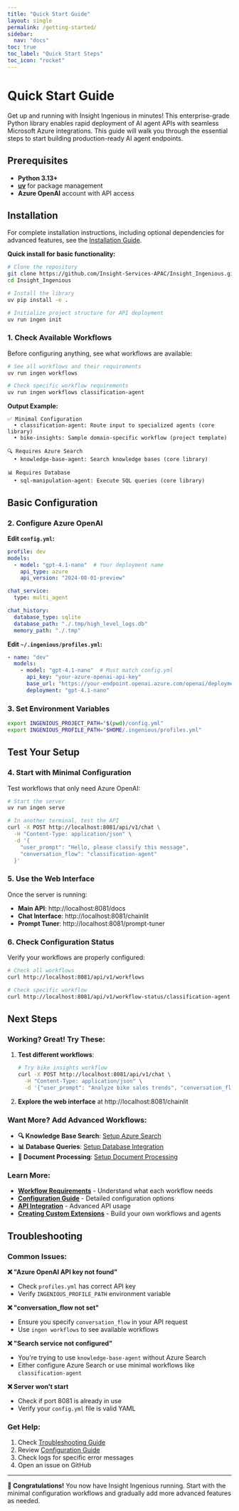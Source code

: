 ```yaml
---
title: "Quick Start Guide"
layout: single
permalink: /getting-started/
sidebar:
  nav: "docs"
toc: true
toc_label: "Quick Start Steps"
toc_icon: "rocket"
---
```


# Quick Start Guide

Get up and running with Insight Ingenious in minutes! This enterprise-grade Python library enables rapid deployment of AI agent APIs with seamless Microsoft Azure integrations. This guide will walk you through the essential steps to start building production-ready AI agent endpoints.

## Prerequisites

- **Python 3.13+**
- **[uv](https://docs.astral.sh/uv/)** for package management
- **Azure OpenAI** account with API access

## Installation

For complete installation instructions, including optional dependencies for advanced features, see the [Installation Guide](./installation.md).

**Quick install for basic functionality:**

```bash
# Clone the repository
git clone https://github.com/Insight-Services-APAC/Insight_Ingenious.git
cd Insight_Ingenious

# Install the library
uv pip install -e .

# Initialize project structure for API deployment
uv run ingen init
```

### 1. Check Available Workflows

Before configuring anything, see what workflows are available:

```bash
# See all workflows and their requirements
uv run ingen workflows

# Check specific workflow requirements
uv run ingen workflows classification-agent
```

**Output Example:**
```
✅ Minimal Configuration
  • classification-agent: Route input to specialized agents (core library)
  • bike-insights: Sample domain-specific workflow (project template)

🔍 Requires Azure Search
  • knowledge-base-agent: Search knowledge bases (core library)

📊 Requires Database
  • sql-manipulation-agent: Execute SQL queries (core library)
```

## Basic Configuration

### 2. Configure Azure OpenAI

**Edit `config.yml`:**
```yaml
profile: dev
models:
  - model: "gpt-4.1-nano"  # Your deployment name
    api_type: azure
    api_version: "2024-08-01-preview"

chat_service:
  type: multi_agent

chat_history:
  database_type: sqlite
  database_path: "./.tmp/high_level_logs.db"
  memory_path: "./.tmp"
```

**Edit `~/.ingenious/profiles.yml`:**
```yaml
- name: "dev"
  models:
    - model: "gpt-4.1-nano"  # Must match config.yml
      api_key: "your-azure-openai-api-key"
      base_url: "https://your-endpoint.openai.azure.com/openai/deployments/gpt-4.1-nano/chat/completions?api-version=2024-08-01-preview"
      deployment: "gpt-4.1-nano"
```

### 3. Set Environment Variables

```bash
export INGENIOUS_PROJECT_PATH="$(pwd)/config.yml"
export INGENIOUS_PROFILE_PATH="$HOME/.ingenious/profiles.yml"
```

## Test Your Setup

### 4. Start with Minimal Configuration

Test workflows that only need Azure OpenAI:

```bash
# Start the server
uv run ingen serve

# In another terminal, test the API
curl -X POST http://localhost:8081/api/v1/chat \
  -H "Content-Type: application/json" \
  -d '{
    "user_prompt": "Hello, please classify this message",
    "conversation_flow": "classification-agent"
  }'
```

### 5. Use the Web Interface

Once the server is running:

- **Main API**: http://localhost:8081/docs
- **Chat Interface**: http://localhost:8081/chainlit
- **Prompt Tuner**: http://localhost:8081/prompt-tuner

### 6. Check Configuration Status

Verify your workflows are properly configured:

```bash
# Check all workflows
curl http://localhost:8081/api/v1/workflows

# Check specific workflow
curl http://localhost:8081/api/v1/workflow-status/classification-agent
```

## Next Steps

### Working? Great! Try These:

1. **Test different workflows**:
   ```bash
   # Try bike insights workflow
   curl -X POST http://localhost:8081/api/v1/chat \
     -H "Content-Type: application/json" \
     -d '{"user_prompt": "Analyze bike sales trends", "conversation_flow": "bike-insights"}'
   ```

2. **Explore the web interface** at http://localhost:8081/chainlit

### Want More? Add Advanced Workflows:

- **🔍 Knowledge Base Search**: [Setup Azure Search](../configuration/README.md#azure-search-services)
- **📊 Database Queries**: [Setup Database Integration](../configuration/README.md#database-configuration)
- **📄 Document Processing**: [Setup Document Processing](../guides/document-processing/)

### Learn More:

- [**Workflow Requirements**](../workflows/README.md) - Understand what each workflow needs
- [**Configuration Guide**](../configuration/README.md) - Detailed configuration options
- [**API Integration**](../guides/api-integration.md) - Advanced API usage
- [**Creating Custom Extensions**](../extensions/README.md) - Build your own workflows and agents

## Troubleshooting

### Common Issues:

**❌ "Azure OpenAI API key not found"**
- Check `profiles.yml` has correct API key
- Verify `INGENIOUS_PROFILE_PATH` environment variable

**❌ "conversation_flow not set"**
- Ensure you specify `conversation_flow` in your API request
- Use `ingen workflows` to see available workflows

**❌ "Search service not configured"**
- You're trying to use `knowledge-base-agent` without Azure Search
- Either configure Azure Search or use minimal workflows like `classification-agent`

**❌ Server won't start**
- Check if port 8081 is already in use
- Verify your `config.yml` file is valid YAML

### Get Help:

1. Check [Troubleshooting Guide](troubleshooting.md)
2. Review [Configuration Guide](../configuration/README.md)
3. Check logs for specific error messages
4. Open an issue on GitHub

---

**🎉 Congratulations!** You now have Insight Ingenious running. Start with the minimal configuration workflows and gradually add more advanced features as needed.
